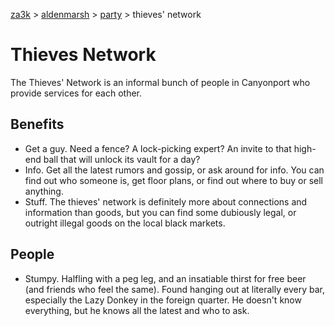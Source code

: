 [za3k](/) > [aldenmarsh](/aldenmarsh/) > [party](players1) > thieves' network

# Thieves Network

The Thieves' Network is an informal bunch of people in Canyonport who provide services for each other.

## Benefits

- Get a guy. Need a fence? A lock-picking expert? An invite to that high-end ball that will unlock its vault for a day?
- Info. Get all the latest rumors and gossip, or ask around for info. You can find out who someone is, get floor plans, or find out where to buy or sell anything.
- Stuff. The thieves' network is definitely more about connections and information than goods, but you can find some dubiously legal, or outright illegal goods on the local black markets.

## People

- Stumpy. Halfling with a peg leg, and an insatiable thirst for free beer (and friends who feel the same). Found hanging out at literally every bar, especially the Lazy Donkey in the foreign quarter. He doesn't know everything, but he knows all the latest and who to ask.
